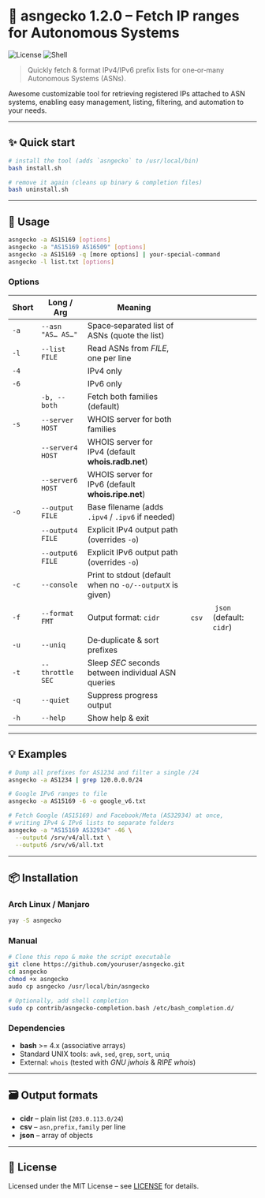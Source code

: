 # 🦎 asngecko 1.2.0 – Fetch IP ranges for Autonomous Systems

![License](https://img.shields.io/badge/license-MIT-blue)
![Shell](https://img.shields.io/badge/shell-bash-green)

> Quickly fetch & format IPv4/IPv6 prefix lists for one‑or‑many Autonomous Systems (ASNs).

Awesome customizable tool for retrieving registered IPs attached to ASN systems, enabling easy management, listing, filtering, and automation to your needs.

---

## ✨ Quick start

```bash
# install the tool (adds `asngecko` to /usr/local/bin)
bash install.sh

# remove it again (cleans up binary & completion files)
bash uninstall.sh
```

---

## 🚀 Usage

```bash
asngecko -a AS15169 [options]
asngecko -a "AS15169 AS16509" [options]
asngecko -a AS15169 -q [more options] | your-special-command
asngecko -l list.txt [options]
```

### Options

| Short | Long / Arg        | Meaning                                                   |         |                           |
| ----- | ----------------- | --------------------------------------------------------- | ------- | ------------------------- |
| `-a`  | `--asn "AS… AS…"` | Space‑separated list of ASNs (quote the list)             |         |                           |
| `-l`  | `--list FILE`     | Read ASNs from *FILE*, one per line                       |         |                           |
| `-4`  |                   | IPv4 only                                                 |         |                           |
| `-6`  |                   | IPv6 only                                                 |         |                           |
|       | `-b, --both`      | Fetch both families (default)                             |         |                           |
| `-s`  | `--server HOST`   | WHOIS server for both families                            |         |                           |
|       | `--server4 HOST`  | WHOIS server for IPv4 (default **whois.radb.net**)        |         |                           |
|       | `--server6 HOST`  | WHOIS server for IPv6 (default **whois.ripe.net**)        |         |                           |
| `-o`  | `--output FILE`   | Base filename (adds `.ipv4` / `.ipv6` if needed)          |         |                           |
|       | `--output4 FILE`  | Explicit IPv4 output path (overrides `-o`)                |         |                           |
|       | `--output6 FILE`  | Explicit IPv6 output path (overrides `-o`)                |         |                           |
| `-c`  | `--console`       | Print to stdout (default when no `-o/--outputX` is given) |         |                           |
| `-f`  | `--format FMT`    | Output format: `cidr`                                     |  `csv`  |  `json` (default: `cidr`) |
| `-u`  | `--uniq`          | De‑duplicate & sort prefixes                              |         |                           |
| `-t`  | `--throttle SEC`  | Sleep *SEC* seconds between individual ASN queries        |         |                           |
| `-q`  | `--quiet`         | Suppress progress output                                  |         |                           |
| `-h`  | `--help`          | Show help & exit                                          |         |                           |

---

## 💡 Examples

```bash
# Dump all prefixes for AS1234 and filter a single /24
asngecko -a AS1234 | grep 120.0.0.0/24

# Google IPv6 ranges to file
asngecko -a AS15169 -6 -o google_v6.txt

# Fetch Google (AS15169) and Facebook/Meta (AS32934) at once,
# writing IPv4 & IPv6 lists to separate folders
asngecko -a "AS15169 AS32934" -46 \
  --output4 /srv/v4/all.txt \
  --output6 /srv/v6/all.txt
```

---

## 📦 Installation

### Arch Linux / Manjaro

```bash
yay -S asngecko
```

### Manual

```bash
# Clone this repo & make the script executable
git clone https://github.com/youruser/asngecko.git
cd asngecko
chmod +x asngecko
audo cp asngecko /usr/local/bin/asngecko

# Optionally, add shell completion
sudo cp contrib/asngecko-completion.bash /etc/bash_completion.d/
```

### Dependencies

* **bash** >= 4.x (associative arrays)
* Standard UNIX tools: `awk`, `sed`, `grep`, `sort`, `uniq`
* External: `whois` (tested with *GNU jwhois* & *RIPE whois*)

---

## 🗃️ Output formats

* **cidr** – plain list (`203.0.113.0/24`)
* **csv**  – `asn,prefix,family` per line
* **json** – array of objects

---

## 📜 License

Licensed under the MIT License – see [LICENSE](LICENSE) for details.
